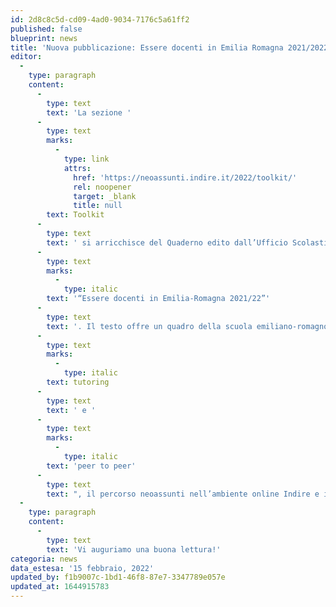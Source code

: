 ```yaml
---
id: 2d8c8c5d-cd09-4ad0-9034-7176c5a61ff2
published: false
blueprint: news
title: 'Nuova pubblicazione: Essere docenti in Emilia Romagna 2021/2022'
editor:
  -
    type: paragraph
    content:
      -
        type: text
        text: 'La sezione '
      -
        type: text
        marks:
          -
            type: link
            attrs:
              href: 'https://neoassunti.indire.it/2022/toolkit/'
              rel: noopener
              target: _blank
              title: null
        text: Toolkit
      -
        type: text
        text: ' si arricchisce del Quaderno edito dall’Ufficio Scolastico Regionale per l’Emilia-Romagna: '
      -
        type: text
        marks:
          -
            type: italic
        text: '“Essere docenti in Emilia-Romagna 2021/22”'
      -
        type: text
        text: '. Il testo offre un quadro della scuola emiliano-romagnola e affronta molte questioni di immediato interesse per i docenti in periodo di formazione e prova, quali: lo stato giuridico dell’insegnante, la struttura del periodo di formazione e di prova, l’attività di '
      -
        type: text
        marks:
          -
            type: italic
        text: tutoring
      -
        type: text
        text: ' e '
      -
        type: text
        marks:
          -
            type: italic
        text: 'peer to peer'
      -
        type: text
        text: ", il percorso neoassunti nell’ambiente online Indire e i laboratori svolti dai docenti in modalità a distanza per far fronte al perdurare della condizione di emergenza COVID-19.\_\_"
  -
    type: paragraph
    content:
      -
        type: text
        text: 'Vi auguriamo una buona lettura!'
categoria: news
data_estesa: '15 febbraio, 2022'
updated_by: f1b9007c-1bd1-46f8-87e7-3347789e057e
updated_at: 1644915783
---
```

